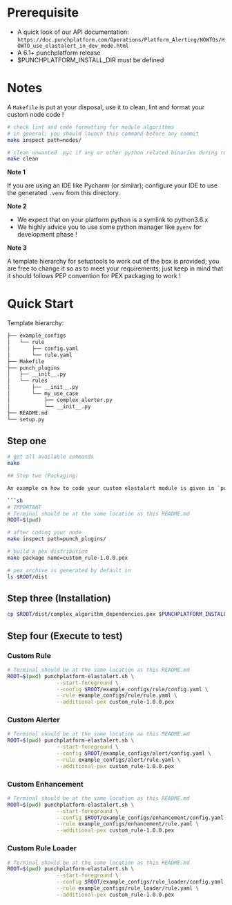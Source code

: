 # Prerequisite

-   A quick look of our API documentation: `https://doc.punchplatform.com/Operations/Platform_Alerting/HOWTOs/HOWTO_use_elastalert_in_dev_mode.html`
-   A 6.1+ punchplatform release
-   $PUNCHPLATFORM_INSTALL_DIR must be defined

# Notes

A `Makefile` is put at your disposal, use it to clean, lint and format your custom node code !

```sh
# check lint and code formatting for module algorithms
# in general; you should launch this command before any commit
make inspect path=nodes/

# clean unwanted .pyc if any or other python related binaries during runtime execution
make clean
```

**Note 1**

If you are using an IDE like Pycharm (or similar); configure your IDE to use the generated `.venv` from this directory.

**Note 2**

- We expect that on your platform python is a symlink to python3.6.x
- We highly advice you to use some python manager like `pyenv` for development phase !

**Note 3**

A template hierarchy for setuptools to work out of the box is provided; you are free to change it so as to meet your requirements; just keep in mind that it should follows PEP convention for PEX packaging to work !

# Quick Start

Template hierarchy:

```sh
├── example_configs
│   └── rule
│       ├── config.yaml
│       └── rule.yaml
├── Makefile
├── punch_plugins
│   ├── __init__.py
│   └── rules
│       ├── __init__.py
│       └── my_use_case
│           ├── complex_alerter.py
│           └── __init__.py
├── README.md
└── setup.py
```

## Step one

```sh
# get all available commands
make

## Step two (Packaging)

An example on how to code your custom elastalert module is given in `punch_plugins` package which contains `rules` module with a sub-module `my_use_case`

```sh
# IMPORTANT
# Terminal should be at the same location as this README.md
ROOT=$(pwd)

# after coding your node
make inspect path=punch_plugins/

# build a pex distribution
make package name=custom_rule-1.0.0.pex

# pex archive is generated by default in
ls $ROOT/dist
```

## Step three (Installation)

```sh
cp $ROOT/dist/complex_algorithm_dependencies.pex $PUNCHPLATFORM_INSTALL_DIR/extlib/elastalert
```

## Step four (Execute to test)

### Custom Rule

```sh
# Terminal should be at the same location as this README.md
ROOT=$(pwd) punchplatform-elastalert.sh \
                --start-foreground \
                --config $ROOT/example_configs/rule/config.yaml \
                --rule example_configs/rule/rule.yaml \
                --additional-pex custom_rule-1.0.0.pex
```

### Custom Alerter

```sh
# Terminal should be at the same location as this README.md
ROOT=$(pwd) punchplatform-elastalert.sh \
                --start-foreground \
                --config $ROOT/example_configs/alert/config.yaml \
                --rule example_configs/alert/rule.yaml \
                --additional-pex custom_rule-1.0.0.pex
```

### Custom Enhancement

```sh
# Terminal should be at the same location as this README.md
ROOT=$(pwd) punchplatform-elastalert.sh \
                --start-foreground \
                --config $ROOT/example_configs/enhancement/config.yaml \
                --rule example_configs/enhancement/rule.yaml \
                --additional-pex custom_rule-1.0.0.pex
```

### Custom Rule Loader

```sh
# Terminal should be at the same location as this README.md
ROOT=$(pwd) punchplatform-elastalert.sh \
                --start-foreground \
                --config $ROOT/example_configs/rule_loader/config.yaml \
                --rule example_configs/rule_loader/rule.yaml \
                --additional-pex custom_rule-1.0.0.pex
```



